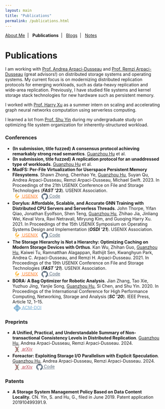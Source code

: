 ```yaml
---
layout: main
title: "Publications"
permalink: /publications.html
---
```


<p class="navigation-bar">
  <a href="/index.html">About Me</a>&nbsp;&nbsp;|&nbsp;&nbsp;
  <b>Publications</b>&nbsp;&nbsp;|&nbsp;&nbsp;
  <a href="/blogs.html">Blogs</a>&nbsp;&nbsp;|&nbsp;&nbsp;
  <a href="/notes.html">Notes</a>
</p>

# Publications

I am working with [Prof. Andrea Arpaci-Dusseau](http://pages.cs.wisc.edu/~dusseau/) and [Prof. Remzi Arpaci-Dusseau](http://pages.cs.wisc.edu/~remzi/) (great advisors!) on distributed storage systems and operating systems. My current focus is on modernizing distributed replication protocols for emerging workloads, such as data-heavy replication and wide-area replication. Previously, I have studied file systems and kernel storage stack technologies for new hardware such as persistent memory.

I worked with [Prof. Harry Xu](http://web.cs.ucla.edu/~harryxu/) as a summer intern on scaling and accelerating graph neural networks computation using serverless computing.

I learned a lot from [Prof. Shu Yin](http://sist.shanghaitech.edu.cn/2018/0502/c2739a24245/page.htm) during my undergraduate study on optimizing file system organization for inherently-structured workload.

<style>
  a.btn-acmdoi {
    color: #5499C7;
    opacity: 0.8;
    display: inline-block;
    padding-right: 5px;
  }
  a.btn-acmdoi:hover, a.btn-acmdoi:focus {
    opacity: 1;
  }

  a.btn-usenix {
    color: #ff6600;
    opacity: 0.8;
    display: inline-block;
    padding-right: 5px;
  }
  a.btn-usenix:hover, a.btn-usenix:focus {
    opacity: 1;
  }

  a.btn-arxiv {
    color: #aa1e2f;
    opacity: 0.8;
    display: inline-block;
    padding-right: 5px;
  }
  a.btn-arxiv:hover, a.btn-arxiv:focus {
    opacity: 1;
  }

  a.btn-github {
    color: #34495E;
    opacity: 0.8;
    display: inline-block;
    padding-right: 5px;
  }
  a.btn-github:hover, a.btn-github:focus {
    opacity: 1;
  }

  a.btn-pdf {
    color: #EC7063;
    opacity: 0.8;
    display: inline-block;
    padding-right: 5px;
  }
  a.btn-pdf:hover, a.btn-pdf:focus {
    opacity: 1;
  }

  img.paper-button {
    height: 24px;
    vertical-align: middle;
    padding-left: 3px;
  }
  img.paper-button-small {
    height: 21px;
    vertical-align: middle;
    padding-left: 3px;
  }
</style>

### Conferences

- <b>(In submission, title fuzzed) A consensus protocol achieving remarkably strong read semantics</b>. <u>Guanzhou Hu</u> et al. <br/>
- <b>(In submission, title fuzzed) A replication protocol for an unaddressed type of workloads</b>. <u>Guanzhou Hu</u> et al. <br/>
- <b>MadFS: Per-File Virtualization for Userspace Persistent Memory Filesystems</b>. Shawn Zhong, Chenhao Ye, <u>Guanzhou Hu</u>, Suyan Qu, Andrea Arpaci-Dusseau, Remzi Arpaci-Dusseau, Michael Swift. 2023. In Proceedings of the 21th USENIX Conference on File and Storage Technologies (<b><i>FAST '23</i></b>). USENIX Association. <br/>
    <a class="btn-usenix" href="https://www.usenix.org/conference/fast23/presentation/zhong" target="_blank"><img class="paper-button" src="/assets/img/usenix-button.svg" /> USENIX</a>
    <a class="btn-github" href="https://github.com/WiscADSL/MadFS" target="_blank"><img class="paper-button-small" src="/assets/img/github-button.svg" /> Code</a>
- <b>Dorylus: Affordable, Scalable, and Accurate GNN Training with Distributed CPU Servers and Serverless Threads</b>. John Thorpe, Yifan Qiao, Jonathan Eyolfson, Shen Teng, <u>Guanzhou Hu</u>, Zhihao Jia, Jinliang Wei, Keval Vora, Ravi Netravali, Miryung Kim, and Guoqing Harry Xu. 2021. In Proceedings of the 15th USENIX Symposium on Operating Systems Design and Implementation (<b><i>OSDI '21</i></b>). USENIX Association. <br/>
    <a class="btn-usenix" href="https://www.usenix.org/conference/osdi21/presentation/thorpe" target="_blank"><img class="paper-button" src="/assets/img/usenix-button.svg" /> USENIX</a>
    <a class="btn-github" href="https://github.com/uclasystem/dorylus" target="_blank"><img class="paper-button-small" src="/assets/img/github-button.svg" /> Code</a>
- <b>The Storage Hierarchy is Not a Hierarchy: Optimizing Caching on Modern Storage Devices with Orthus</b>. Kan Wu, Zhihan Guo, <u>Guanzhou Hu</u>, Kaiwei Tu, Ramnatthan Alagappan, Rathijit Sen, Kwanghyun Park, Andrea C. Arpaci-Dusseau, and Remzi H. Arpaci-Dusseau. 2021. In Proceedings of the 19th USENIX Conference on File and Storage Technologies (<b><i>FAST '21</i></b>). USENIX Association. <br/>
    <a class="btn-usenix" href="https://www.usenix.org/conference/fast21/presentation/wu-kan" target="_blank"><img class="paper-button" src="/assets/img/usenix-button.svg" /> USENIX</a>
    <a class="btn-github" href="https://github.com/josehu07/nhc-demo" target="_blank"><img class="paper-button-small" src="/assets/img/github-button.svg" /> Code</a>
- <b>BORA: A Bag Optimizer for Robotic Analysis</b>. Jian Zhang, Tao Xie, Yuzhuo Jing, Yanjie Song, <u>Guanzhou Hu</u>, Si Chen, and Shu Yin. 2020. In Proceedings of the International Conference for High Performance Computing, Networking, Storage and Analysis (<b><i>SC '20</i></b>). IEEE Press, Article 12, 1–15. <br/>
    <a class="btn-acmdoi" href="https://dl.acm.org/doi/abs/10.5555/3433701.3433716" target="_blank"><img class="paper-button" src="/assets/img/acmdoi-button.svg" /> ACM-DOI</a>

### Preprints

- <b>A Unified, Practical, and Understandable Summary of Non-transactional Consistency Levels in Distributed Replication</b>. <u>Guanzhou Hu</u>, Andrea Arpaci-Dusseau, Remzi Arpaci-Dusseau. 2024. <br/>
    <a class="btn-arxiv" href="https://arxiv.org/abs/2409.01576" target="_blank"><img class="paper-button" src="/assets/img/arxiv-button.svg" /> arXiv</a>
- <b>Foreactor: Exploiting Storage I/O Parallelism with Explicit Speculation</b>. <u>Guanzhou Hu</u>, Andrea Arpaci-Dusseau, Remzi Arpaci-Dusseau. 2024. <br/>
    <a class="btn-arxiv" href="https://arxiv.org/abs/2409.01580" target="_blank"><img class="paper-button" src="/assets/img/arxiv-button.svg" /> arXiv</a>
    <a class="btn-github" href="https://github.com/josehu07/foreactor" target="_blank"><img class="paper-button-small" src="/assets/img/github-button.svg" /> Code</a>

### Patents

- <b>A Storage System Management Policy Based on Data Content Locality.</b> CN. Yin, S. and Hu, G., filed in June 2019. Patent application 201910499391.9.
